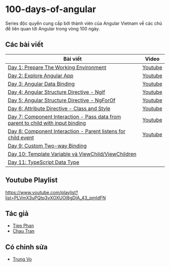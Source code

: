 # 100-days-of-angular

Series độc quyền cung cấp bởi thành viên của Angular Vietnam về các chủ đề liên quan tới Angular trong vòng 100 ngày.

## Các bài viết

| Bài viết                                                                                 | Video                 |
| ---------------------------------------------------------------------------------------- | --------------------- |
| [Day 1: Prepare The Working Environment][day1]                                           | [Youtube][day1-video] |
| [Day 2: Explore Angular App][day2]                                                       | [Youtube][day2-video] |
| [Day 3: Angular Data Binding][day3]                                                      | [Youtube][day3-video] |
| [Day 4: Angular Structure Directive - NgIf][day4]                                        | [Youtube][day4-video] |
| [Day 5: Angular Structure Directive - NgForOf][day5]                                     | [Youtube][day5-video] |
| [Day 6: Attribute Directive - Class and Style][day6]                                     | [Youtube][day6-video] |
| [Day 7: Component Interaction - Pass data from parent to child with input binding][day7] | [Youtube][day7-video] |
| [Day 8: Component Interaction - Parent listens for child event][day8]                    | [Youtube][day8-video] |
| [Day 9: Custom Two-way Binding][day9]                                                    |                       |
| [Day 10: Template Variable và ViewChild/ViewChildren][day10]                             |                       |
| [Day 11: TypeScript Data Type][day11]                                                    |                       |

## Youtube Playlist

https://www.youtube.com/playlist?list=PLVmX3uPQtp3vXOXUOl8gDIA_43_pmIdFN

## Tác giả

- [Tiep Phan][tieppt]
- [Chau Tran][nartc]

## Có chỉnh sửa

- [Trung Vo][trungk18]

[day1]: Day001-Installation.md
[day2]: Day002-AngularApp.md
[day3]: Day003-DataBinding.md
[day4]: Day004-Structure-Directive-If-Else.md
[day5]: Day005-Structure-Directive-NgFor.md
[day6]: Day006-Attribute-Directive-Class-Style.md
[day7]: Day007-Component-Interaction-01.md
[day8]: Day008-Component-Interaction-02.md
[day9]: Day009-two-way-binding.md
[day10]: Day010-template-variable-viewchild-viewchildren.md
[day11]: Day011-typescript-data-type.md
[day1-video]: https://youtu.be/NS6P1fpU77o
[day2-video]: https://youtu.be/jgFw8tAgKNs
[day3-video]: https://youtu.be/WrMywdbnQfk
[day4-video]: https://youtu.be/Yujs6hi-l4w
[day5-video]: https://youtu.be/q7CQPEPSkD0
[day6-video]: https://youtu.be/Zh36WRD3MMQ
[day7-video]: https://youtu.be/uTd2W4NQkgs
[day8-video]: https://youtu.be/XFN75RZzMJY
[tieppt]: https://github.com/tieppt
[nartc]: https://github.com/nartc
[trungk18]: https://github.com/trungk18

